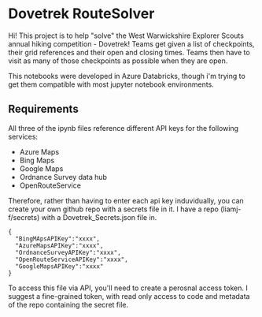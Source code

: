 # Dovetrek RouteSolver

Hi!
This project is to help "solve" the West Warwickshire Explorer Scouts annual hiking competition - Dovetrek! 
Teams get given a list of checkpoints, their grid references and their open and closing times. Teams then have to visit as many of those checkpoints as possible when they are open.

This notebooks were developed in Azure Databricks, though i'm trying to get them compatible with most jupyter notebook environments. 

## Requirements
All three of the ipynb files reference different API keys for the following services:
- Azure Maps
- Bing Maps
- Google Maps
- Ordnance Survey data hub
- OpenRouteService

Therefore, rather than having to enter each api key induvidually, you can create your own github repo with a secrets file in it. I have a repo (liamj-f/secrets) with a Dovetrek_Secrets.json file in.
```
{
  "BingMApsAPIKey":"xxxx",
  "AzureMapsAPIKey":"xxxx",
  "OrdnanceSurveyAPIKey":"xxxx",
  "OpenRouteServiceAPIKey":"xxxx",
  "GoogleMapsAPIKey":"xxxx"
}
```
To access this file via API, you'll need to create a perosnal access token. I suggest a fine-grained token, with read only access to code and metadata of the repo containing the secret file. 
